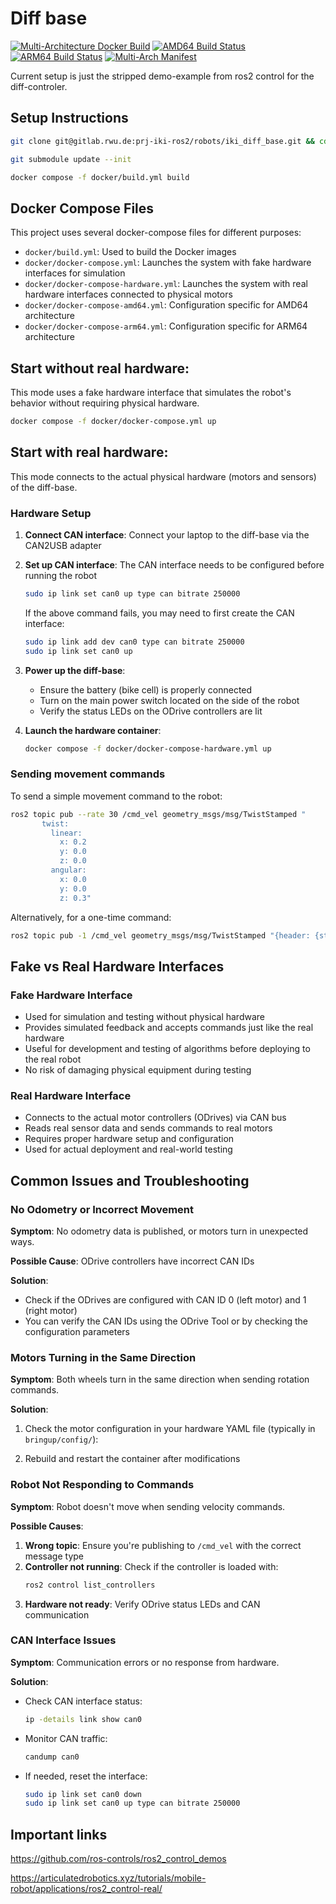 # Diff base

[![Multi-Architecture Docker Build](https://github.com/joseluiz/r2m_diff_bot/actions/workflows/docker-push.yml/badge.svg)](https://github.com/joseluiz/r2m_diff_bot/actions/workflows/docker-push.yml)
[![AMD64 Build Status](https://github.com/joseluiz/r2m_diff_bot/actions/workflows/docker-push.yml/badge.svg?job=build-push-amd64)](https://github.com/joseluiz/r2m_diff_bot/actions/workflows/docker-push.yml)
[![ARM64 Build Status](https://github.com/joseluiz/r2m_diff_bot/actions/workflows/docker-push.yml/badge.svg?job=build-push-arm64)](https://github.com/joseluiz/r2m_diff_bot/actions/workflows/docker-push.yml)
[![Multi-Arch Manifest](https://github.com/joseluiz/r2m_diff_bot/actions/workflows/docker-push.yml/badge.svg?job=create-manifests)](https://github.com/joseluiz/r2m_diff_bot/actions/workflows/docker-push.yml)

Current setup is just the stripped demo-example from ros2 control for the diff-controler.

## Setup Instructions

```bash
git clone git@gitlab.rwu.de:prj-iki-ros2/robots/iki_diff_base.git && cd iki_diff_base
```

```bash
git submodule update --init
```

```bash
docker compose -f docker/build.yml build
```

## Docker Compose Files

This project uses several docker-compose files for different purposes:

- `docker/build.yml`: Used to build the Docker images
- `docker/docker-compose.yml`: Launches the system with fake hardware interfaces for simulation
- `docker/docker-compose-hardware.yml`: Launches the system with real hardware interfaces connected to physical motors
- `docker/docker-compose-amd64.yml`: Configuration specific for AMD64 architecture
- `docker/docker-compose-arm64.yml`: Configuration specific for ARM64 architecture

## Start without real hardware:

This mode uses a fake hardware interface that simulates the robot's behavior without requiring physical hardware.

```bash
docker compose -f docker/docker-compose.yml up
```

## Start with real hardware:

This mode connects to the actual physical hardware (motors and sensors) of the diff-base.

### Hardware Setup
1. **Connect CAN interface**: Connect your laptop to the diff-base via the CAN2USB adapter
2. **Set up CAN interface**: The CAN interface needs to be configured before running the robot
   ```bash
   sudo ip link set can0 up type can bitrate 250000
   ```
   If the above command fails, you may need to first create the CAN interface:
   ```bash
   sudo ip link add dev can0 type can bitrate 250000
   sudo ip link set can0 up
   ```

3. **Power up the diff-base**: 
   - Ensure the battery (bike cell) is properly connected
   - Turn on the main power switch located on the side of the robot
   - Verify the status LEDs on the ODrive controllers are lit

4. **Launch the hardware container**:
   ```bash
   docker compose -f docker/docker-compose-hardware.yml up
   ```

### Sending movement commands

To send a simple movement command to the robot:

```bash
ros2 topic pub --rate 30 /cmd_vel geometry_msgs/msg/TwistStamped "
       twist:
         linear:
           x: 0.2
           y: 0.0
           z: 0.0
         angular:
           x: 0.0
           y: 0.0
           z: 0.3"
```

Alternatively, for a one-time command:

```bash
ros2 topic pub -1 /cmd_vel geometry_msgs/msg/TwistStamped "{header: {stamp: {sec: 0}, frame_id: 'base_link'}, twist: {linear: {x: 0.2, y: 0.0, z: 0.0}, angular: {x: 0.0, y: 0.0, z: 0.3}}}"
```

## Fake vs Real Hardware Interfaces

### Fake Hardware Interface
- Used for simulation and testing without physical hardware
- Provides simulated feedback and accepts commands just like the real hardware
- Useful for development and testing of algorithms before deploying to the real robot
- No risk of damaging physical equipment during testing

### Real Hardware Interface
- Connects to the actual motor controllers (ODrives) via CAN bus
- Reads real sensor data and sends commands to real motors
- Requires proper hardware setup and configuration
- Used for actual deployment and real-world testing

## Common Issues and Troubleshooting

### No Odometry or Incorrect Movement

**Symptom**: No odometry data is published, or motors turn in unexpected ways.

**Possible Cause**: ODrive controllers have incorrect CAN IDs

**Solution**: 
- Check if the ODrives are configured with CAN ID 0 (left motor) and 1 (right motor)
- You can verify the CAN IDs using the ODrive Tool or by checking the configuration parameters

### Motors Turning in the Same Direction

**Symptom**: Both wheels turn in the same direction when sending rotation commands.

**Solution**: 
1. Check the motor configuration in your hardware YAML file (typically in `bringup/config/`):

2. Rebuild and restart the container after modifications

### Robot Not Responding to Commands

**Symptom**: Robot doesn't move when sending velocity commands.

**Possible Causes**:
1. **Wrong topic**: Ensure you're publishing to `/cmd_vel` with the correct message type
2. **Controller not running**: Check if the controller is loaded with:
   ```bash
   ros2 control list_controllers
   ```
3. **Hardware not ready**: Verify ODrive status LEDs and CAN communication

### CAN Interface Issues

**Symptom**: Communication errors or no response from hardware.

**Solution**:
- Check CAN interface status:
  ```bash
  ip -details link show can0
  ```
- Monitor CAN traffic:
  ```bash
  candump can0
  ```
- If needed, reset the interface:
  ```bash
  sudo ip link set can0 down
  sudo ip link set can0 up type can bitrate 250000
  ```

## Important links
https://github.com/ros-controls/ros2_control_demos

https://articulatedrobotics.xyz/tutorials/mobile-robot/applications/ros2_control-real/
